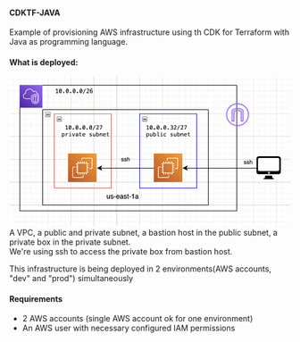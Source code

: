 #### CDKTF-JAVA

Example of provisioning AWS infrastructure using th CDK for Terraform with Java as programming language.

#### What is deployed:
![alt arch](architecture.png)
A VPC, a public and private subnet, a bastion host in the public subnet, a private box in the private subnet.<br/>
We're using ssh to access the private box from bastion host.

This infrastructure is being deployed in 2 environments(AWS accounts, "dev" and "prod") simultaneously

#### Requirements
- 2 AWS accounts (single AWS account ok for one environment)
- An AWS user with necessary configured IAM permissions